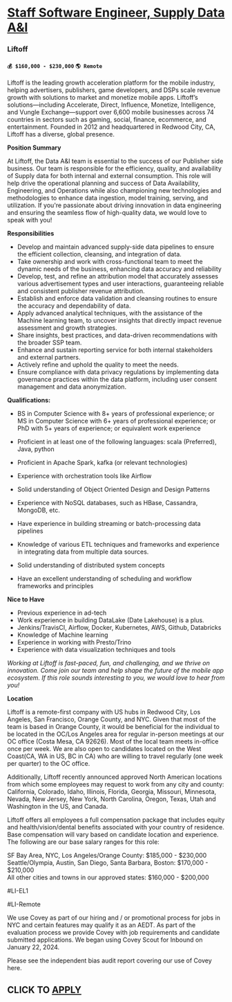 # [Staff Software Engineer, Supply Data A&I](https://www.remotewlb.com/apply/staff-software-engineer-supply-data-a-i)  
### Liftoff  
#### `💰 $160,000 - $230,000` `🌎 Remote`  

Liftoff is the leading growth acceleration platform for the mobile industry, helping advertisers, publishers, game developers, and DSPs scale revenue growth with solutions to market and monetize mobile apps. Liftoff’s solutions—including Accelerate, Direct, Influence, Monetize, Intelligence, and Vungle Exchange—support over 6,600 mobile businesses across 74 countries in sectors such as gaming, social, finance, ecommerce, and entertainment. Founded in 2012 and headquartered in Redwood City, CA, Liftoff has a diverse, global presence.

**Position Summary**

At Liftoff, the Data A&I team is essential to the success of our Publisher side business. Our team is responsible for the efficiency, quality, and availability of Supply data for both internal and external consumption. This role will help drive the operational planning and success of Data Availability, Engineering, and Operations while also championing new technologies and methodologies to enhance data ingestion, model training, serving, and utilization. If you're passionate about driving innovation in data engineering and ensuring the seamless flow of high-quality data, we would love to speak with you!

**Responsibilities**

  * Develop and maintain advanced supply-side data pipelines to ensure the efficient collection, cleansing, and integration of data.
  * Take ownership and work with cross-functional team to meet the dynamic needs of the business, enhancing data accuracy and reliability
  * Develop, test, and refine an attribution model that accurately assesses various advertisement types and user interactions, guaranteeing reliable and consistent publisher revenue attribution.
  * Establish and enforce data validation and cleansing routines to ensure the accuracy and dependability of data.
  * Apply advanced analytical techniques, with the assistance of the Machine learning team, to uncover insights that directly impact revenue assessment and growth strategies.
  * Share insights, best practices, and data-driven recommendations with the broader SSP team.
  * Enhance and sustain reporting service for both internal stakeholders and external partners.
  * Actively refine and uphold the quality to meet the needs.
  * Ensure compliance with data privacy regulations by implementing data governance practices within the data platform, including user consent management and data anonymization.

**Qualifications:**

  * BS in Computer Science with 8+ years of professional experience; or   
MS in Computer Science with 6+ years of professional experience; or  
PhD with 5+ years of experience; or equivalent work experience

  * Proficient in at least one of the following languages: scala (Preferred), Java, python
  * Proficient in Apache Spark, kafka (or relevant technologies)
  * Experience with orchestration tools like Airflow
  * Solid understanding of Object Oriented Design and Design Patterns
  * Experience with NoSQL databases, such as HBase, Cassandra, MongoDB, etc.
  * Have experience in building streaming or batch-processing data pipelines
  * Knowledge of various ETL techniques and frameworks and experience in integrating data from multiple data sources.
  * Solid understanding of distributed system concepts
  * Have an excellent understanding of scheduling and workflow frameworks and principles

**Nice to Have**

  * Previous experience in ad-tech
  * Work experience in building DataLake (Date Lakehouse) is a plus. 
  * Jenkins/TravisCI, Airflow, Docker, Kubernetes, AWS, Github, Databricks
  * Knowledge of Machine learning
  * Experience in working with Presto/Trino
  * Experience with data visualization techniques and tools

_Working at Liftoff is fast-paced, fun, and challenging, and we thrive on innovation. Come join our team and help shape the future of the mobile app ecosystem. If this role sounds interesting to you, we would love to hear from you!_

  
**Location**

Liftoff is a remote-first company with US hubs in Redwood City, Los Angeles, San Francisco, Orange County, and NYC. Given that most of the team is based in Orange County, it would be beneficial for the individual to be located in the OC/Los Angeles area for regular in-person meetings at our OC office (Costa Mesa, CA 92626). Most of the local team meets in-office once per week. We are also open to candidates located on the West Coast(CA, WA in US, BC in CA) who are willing to travel regularly (one week per quarter) to the OC office.

Additionally, Liftoff recently announced approved North American locations from which some employees may request to work from any city and county: California, Colorado, Idaho, Illinois, Florida, Georgia, Missouri, Minnesota, Nevada, New Jersey, New York, North Carolina, Oregon, Texas, Utah and Washington in the US, and Canada.  
  
Liftoff offers all employees a full compensation package that includes equity and health/vision/dental benefits associated with your country of residence. Base compensation will vary based on candidate location and experience. The following are our base salary ranges for this role:

  
SF Bay Area, NYC, Los Angeles/Orange County: $185,000 - $230,000  
Seattle/Olympia, Austin, San Diego, Santa Barbara, Boston: $170,000 - $210,000  
All other cities and towns in our approved states: $160,000 - $200,000  
  

#LI-EL1

#LI-Remote  
  

We use Covey as part of our hiring and / or promotional process for jobs in NYC and certain features may qualify it as an AEDT. As part of the evaluation process we provide Covey with job requirements and candidate submitted applications. We began using Covey Scout for Inbound on January 22, 2024.

Please see the independent bias audit report covering our use of Covey here.

  
## CLICK TO [APPLY](https://www.remotewlb.com/apply/staff-software-engineer-supply-data-a-i)

